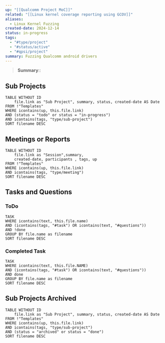 ```yaml
---
up: "[[Qualcomm Project MoC]]"
related: "[[Linux kernel coverage reporting using GCOV]]"
aliases:
  - Linux Kernel Fuzzing
created-date: 2024-12-14
status: in-progress
tags:
  - "#type/project"
  - "#status/active"
  - "#qpsi/project"
summary: Fuzzing Qualcomm android drivers
---
```


> **Summary**:: 

## Sub Projects

```dataview
TABLE WITHOUT ID
	file.link as "Sub Project", summary, status, created-date AS Date
FROM !"Templates"
WHERE icontains(up, this.file.link)
AND (status = "todo" or status = "in-progress")
AND icontains(tags, "type/sub-project")
SORT filename DESC
```


## Meetings or Reports

```dataview
TABLE WITHOUT ID
	file.link as "Session",summary,
	created-date, participants , tags, up
FROM !"Templates"
WHERE icontains(up, this.file.link)
AND icontains(tags, "type/meeting")
SORT filename DESC
```

## Tasks and Questions

### ToDo

```dataview
TASK
WHERE icontains(text, this.file.name)
AND (icontains(tags, "#task") OR icontains(text, "#questions"))
AND !done
GROUP BY file.name as filename
SORT filename DESC
```

### Completed Task

```dataview
TASK
WHERE icontains(text, this.file.NAME)
AND (icontains(tags, "#task") OR icontains(text, "#questions"))
AND done
GROUP BY file.name as filename
SORT filename DESC
```

## Sub Projects Archived

```dataview
TABLE WITHOUT ID
	file.link as "Sub Project", summary, status, created-date AS Date
FROM !"Templates"
WHERE icontains(up, this.file.link)
AND icontains(tags, "type/sub-project")
AND (status = "archived" or status = "done")
SORT filename DESC
```